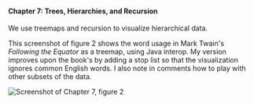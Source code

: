 #### Chapter 7: Trees, Hierarchies, and Recursion

We use treemaps and recursion to visualize hierarchical data.

This screenshot of figure 2 shows the word usage in Mark Twain's
*Following the Equator* as a treemap, using Java interop. My version
improves upon the book's by adding a stop list so that the
visualization ignores common English words. I also note in comments
how to play with other subsets of the data.

![Screenshot of Chapter 7, figure 2](https://github.com/daveliepmann/vdquil/blob/master/src/vdquil/chapter7/twain-word-treemap.png?raw=true
"Chapter 7, word usage in Twain's Following the Equator, displayed as
a treemap")
